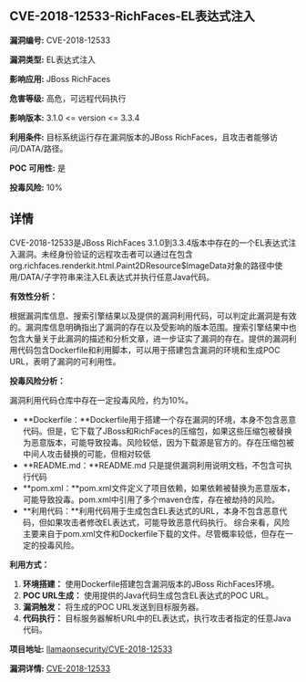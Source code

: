 ## CVE-2018-12533-RichFaces-EL表达式注入

**漏洞编号:** CVE-2018-12533

**漏洞类型:** EL表达式注入

**影响应用:** JBoss RichFaces

**危害等级:** 高危，可远程代码执行

**影响版本:** 3.1.0 <= version <= 3.3.4

**利用条件:** 目标系统运行存在漏洞版本的JBoss RichFaces，且攻击者能够访问/DATA/路径。

**POC 可用性:** 是

**投毒风险:** 10%

## 详情

CVE-2018-12533是JBoss RichFaces 3.1.0到3.3.4版本中存在的一个EL表达式注入漏洞。未经身份验证的远程攻击者可以通过在包含org.richfaces.renderkit.html.Paint2DResource$ImageData对象的路径中使用/DATA/子字符串来注入EL表达式并执行任意Java代码。

**有效性分析：**

根据漏洞库信息、搜索引擎结果以及提供的漏洞利用代码，可以判定此漏洞是有效的。漏洞库信息明确指出了漏洞的存在以及受影响的版本范围。搜索引擎结果中也包含大量关于此漏洞的描述和分析文章，进一步证实了漏洞的存在。提供的漏洞利用代码包含Dockerfile和利用脚本，可以用于搭建包含漏洞的环境和生成POC URL，表明了漏洞的可利用性。

**投毒风险分析：**

漏洞利用代码仓库中存在一定投毒风险，约为10%。

*   **Dockerfile：**Dockerfile用于搭建一个存在漏洞的环境，本身不包含恶意代码。但是，它下载了JBoss和RichFaces的压缩包，如果这些压缩包被替换为恶意版本，可能导致投毒。风险较低，因为下载源是官方的。存在压缩包被中间人攻击替换的可能，但相对较低
*   **README.md：**README.md 只是提供漏洞利用说明文档，不包含可执行代码
*   **pom.xml：**pom.xml文件定义了项目依赖，如果依赖被替换为恶意版本，可能导致投毒。pom.xml中引用了多个maven仓库，存在被劫持的风险。
*   **利用代码：**利用代码用于生成包含EL表达式的URL，本身不包含恶意代码，但如果攻击者修改EL表达式，可能导致恶意代码执行。
综合来看，风险主要来自于pom.xml文件和Dockerfile下载的文件。尽管概率较低，但存在一定的投毒风险。

**利用方式：**

1.  **环境搭建：** 使用Dockerfile搭建包含漏洞版本的JBoss RichFaces环境。
2.  **POC URL生成：** 使用提供的Java代码生成包含EL表达式的POC URL。
3.  **漏洞触发：**  将生成的POC URL发送到目标服务器。
4.  **代码执行：**  目标服务器解析URL中的EL表达式，执行攻击者指定的任意Java代码。

**项目地址:** [llamaonsecurity/CVE-2018-12533](https://github.com/llamaonsecurity/CVE-2018-12533)

**漏洞详情:** [CVE-2018-12533](https://nvd.nist.gov/vuln/detail/CVE-2018-12533)